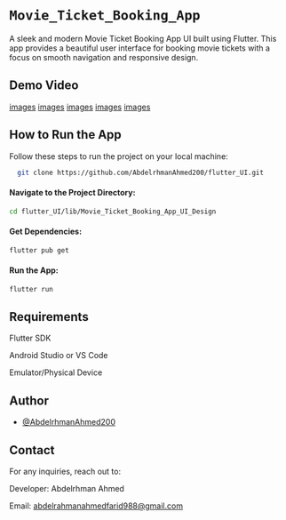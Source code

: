 

# `Movie_Ticket_Booking_App`

A sleek and modern Movie Ticket Booking App UI built using Flutter. This app provides a beautiful user interface for booking movie tickets with a focus on smooth navigation and responsive design.
## Demo Video

[images](./images/Home_Screen.jpg)
[images](./images/Screen1.jpg)
[images](./images/Screen2.jpg)
[images](./images/Screen3.jpg)
[images](./images/WhatsApp%20Image%202024-12-17%20at%2018.52.38_8b07d4ac.jpg)

## How to Run the App

Follow these steps to run the project on your local machine:

```bash
  git clone https://github.com/AbdelrhmanAhmed200/flutter_UI.git
```
#### Navigate to the Project Directory:
```bash
cd flutter_UI/lib/Movie_Ticket_Booking_App_UI_Design
```
#### Get Dependencies:
```bash
flutter pub get
```
#### Run the App:
```bash
flutter run
```
## Requirements

Flutter SDK

Android Studio or VS Code

Emulator/Physical Device
## Author

- [@AbdelrhmanAhmed200](https://github.com/AbdelrhmanAhmed200)


## Contact
For any inquiries, reach out to:

Developer: Abdelrhman Ahmed

Email: abdelrahmanahmedfarid988@gmail.com
